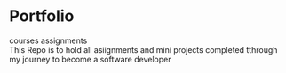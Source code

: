 # Portfolio
courses assignments <br>
This Repo is to hold all asiignments and mini projects completed tthrough my journey to become a software developer

